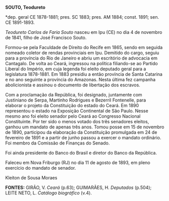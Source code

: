 **SOUTO, Teodureto**

\*dep. geral CE 1878-1881; pres. SC 1883; pres. AM 1884; const. 1891;
sen. CE 1891-1893.

*Teodureto Carlos de Faria Souto* nasceu em Ipu (CE) no dia 4 de
novembro de 1841, filho de José Francisco Souto.

Formou-se pela Faculdade de Direito do Recife em 1865, sendo em seguida
nomeado coletor de rendas provinciais em Ipu. Demitido do cargo, seguiu
para a província do Rio de Janeiro e abriu um escritório de advocacia em
Cantagalo. De volta ao Ceará, ingressou na política filiando-se ao
Partido Liberal do Império, em cuja legenda foi eleito deputado geral
para a legislatura 1878-1881. Em 1883 presidiu a então província de
Santa Catarina e no ano seguinte a província do Amazonas. Nesta última
fez campanha abolicionista e assinou o documento de libertação dos
escravos.

Com a proclamação da República, foi designado, juntamente com Justiniano
de Serpa, Martinho Rodrigues e Bezerril Fontenelle, para elaborar o
projeto da Constituição do estado do Ceará. Em 1890 representou o estado
na Exposição Continental de São Paulo. Nesse mesmo ano foi eleito
senador pelo Ceará ao Congresso Nacional Constituinte. Por ter sido o
menos votado dos três senadores eleitos, ganhou um mandato de apenas
três anos. Tomou posse em 15 de novembro de 1890, participou da
elaboração da Constituição promulgada em 24 de fevereiro de 1891 e a
partir de junho passou a exercer o mandato ordinário. Foi membro da
Comissão de Finanças do Senado.

Foi ainda presidente do Banco do Brasil e diretor do Banco da República.

Faleceu em Nova Friburgo (RJ) no dia 11 de agosto de 1893, em pleno
exercício do mandato de senador.

Kleiton de Sousa Moraes

**FONTES:** GIRÃO, V. *Ceará* (p.63); GUIMARÃES, H. *Deputados* (p.504);
LEITE NETO, L. *Catálogo biográfico* (v.4).
